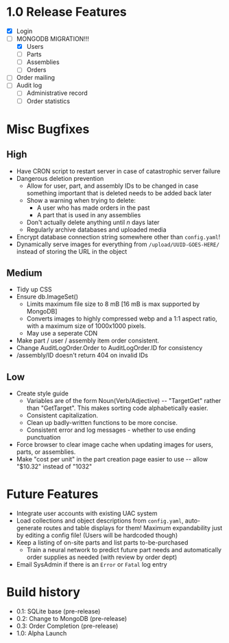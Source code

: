 # 1.0 Release Features

 - [x] Login
 - [ ] MONGODB MIGRATION!!!
   - [x] Users
   - [ ] Parts
   - [ ] Assemblies
   - [ ] Orders
 - [ ] Order mailing
 - [ ] Audit log
   - [ ] Administrative record
   - [ ] Order statistics

# Misc Bugfixes

## High

- Have CRON script to restart server in case of catastrophic server failure
- Dangerous deletion prevention
  - Allow for user, part, and assembly IDs to be changed in case something important that is deleted needs to be added back later
  - Show a warning when trying to delete:
    - A user who has made orders in the past
    - A part that is used in any assemblies
  - Don't actually delete anything until *n* days later
  - Regularly archive databases and uploaded media
- Encrypt database connection string somewhere other than `config.yaml`!
- Dynamically serve images for everything from `/upload/UUID-GOES-HERE/` instead of storing the URL in the object

## Medium

 - Tidy up CSS
 - Ensure db.ImageSet()
   - Limits maximum file size to 8 mB [16 mB is max supported by MongoDB]
   - Converts images to highly compressed webp and a 1:1 aspect ratio, with a maximum size of 1000x1000 pixels.
   - May use a seperate CDN
- Make part / user / assembly item order consistent.
- Change AuditLogOrder.Order to AuditLogOrder.ID for consistency
- /assembly/ID doesn't return 404 on invalid IDs

## Low

 - Create style guide
   - Variables are of the form Noun(Verb/Adjective) -- "TargetGet" rather than "GetTarget". This makes sorting code alphabetically easier.
   - Consistent capitalization.
   - Clean up badly-written functions to be more concise.
   - Consistent error and log messages - whether to use ending punctuation
 - Force browser to clear image cache when updating images for users, parts, or assemblies.
 - Make "cost per unit" in the part creation page easier to use -- allow "$10.32" instead of "1032"

# Future Features

 - Integrate user accounts with existing UAC system
 - Load collections and object descriptions from `config.yaml`, auto-generate routes and table displays for them! Maximum expandability just by editing a config file! (Users will be hardcoded though)
 - Keep a listing of on-site parts and list parts to-be-purchased
   - Train a neural network to predict future part needs and automatically order supplies as needed (with review by order dept)
 - Email SysAdmin if there is an `Error` or `Fatal` log entry

# Build history

 - 0.1: SQLite base (pre-release)
 - 0.2: Change to MongoDB (pre-release)
 - 0.3: Order Completion (pre-release)
 - 1.0: Alpha Launch